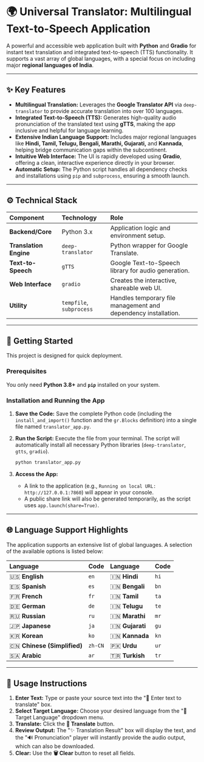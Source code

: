 # 🌍 Universal Translator: Multilingual Text-to-Speech Application

A powerful and accessible web application built with **Python** and **Gradio** for instant text translation and integrated text-to-speech (TTS) functionality. It supports a vast array of global languages, with a special focus on including major **regional languages of India**.

[](https://www.python.org/)[](https://gradio.app/)[](https://opensource.org/licenses/MIT)

-----

## ✨ Key Features

  * **Multilingual Translation:** Leverages the **Google Translator API** via `deep-translator` to provide accurate translation into over 100 languages.
  * **Integrated Text-to-Speech (TTS):** Generates high-quality audio pronunciation of the translated text using **gTTS**, making the app inclusive and helpful for language learning.
  * **Extensive Indian Language Support:** Includes major regional languages like **Hindi, Tamil, Telugu, Bengali, Marathi, Gujarati,** and **Kannada**, helping bridge communication gaps within the subcontinent.
  * **Intuitive Web Interface:** The UI is rapidly developed using **Gradio**, offering a clean, interactive experience directly in your browser.
  * **Automatic Setup:** The Python script handles all dependency checks and installations using `pip` and `subprocess`, ensuring a smooth launch.

-----

## ⚙️ Technical Stack

| Component | Technology | Role |
| :--- | :--- | :--- |
| **Backend/Core** | Python 3.x | Application logic and environment setup. |
| **Translation Engine** | `deep-translator` | Python wrapper for Google Translate. |
| **Text-to-Speech** | `gTTS` | Google Text-to-Speech library for audio generation. |
| **Web Interface** | `gradio` | Creates the interactive, shareable web UI. |
| **Utility** | `tempfile`, `subprocess` | Handles temporary file management and dependency installation. |

-----

## 🚀 Getting Started

This project is designed for quick deployment.

### Prerequisites

You only need **Python 3.8+** and **`pip`** installed on your system.

### Installation and Running the App

1.  **Save the Code:** Save the complete Python code (including the `install_and_import()` function and the `gr.Blocks` definition) into a single file named `translator_app.py`.

2.  **Run the Script:** Execute the file from your terminal. The script will automatically install all necessary Python libraries (`deep-translator`, `gtts`, `gradio`).

    ```bash
    python translator_app.py
    ```

3.  **Access the App:**

      * A link to the application (e.g., `Running on local URL: http://127.0.0.1:7860`) will appear in your console.
      * A public share link will also be generated temporarily, as the script uses `app.launch(share=True)`.

-----

## 🌐 Language Support Highlights

The application supports an extensive list of global languages. A selection of the available options is listed below:

| Language | Code | Language | Code |
| :--- | :--- | :--- | :--- |
| 🇺🇸 **English** | `en` | 🇮🇳 **Hindi** | `hi` |
| 🇪🇸 **Spanish** | `es` | 🇮🇳 **Bengali** | `bn` |
| 🇫🇷 **French** | `fr` | 🇮🇳 **Tamil** | `ta` |
| 🇩🇪 **German** | `de` | 🇮🇳 **Telugu** | `te` |
| 🇷🇺 **Russian** | `ru` | 🇮🇳 **Marathi** | `mr` |
| 🇯🇵 **Japanese** | `ja` | 🇮🇳 **Gujarati** | `gu` |
| 🇰🇷 **Korean** | `ko` | 🇮🇳 **Kannada** | `kn` |
| 🇨🇳 **Chinese (Simplified)** | `zh-CN` | 🇵🇰 **Urdu** | `ur` |
| 🇸🇦 **Arabic** | `ar` | 🇹🇷 **Turkish** | `tr` |

-----

## 📝 Usage Instructions

1.  **Enter Text:** Type or paste your source text into the "📝 Enter text to translate" box.
2.  **Select Target Language:** Choose your desired language from the "🎯 Target Language" dropdown menu.
3.  **Translate:** Click the **🚀 Translate** button.
4.  **Review Output:** The "✨ Translation Result" box will display the text, and the "🔊 Pronunciation" player will instantly provide the audio output, which can also be downloaded.
5.  **Clear:** Use the **🗑️ Clear** button to reset all fields.
